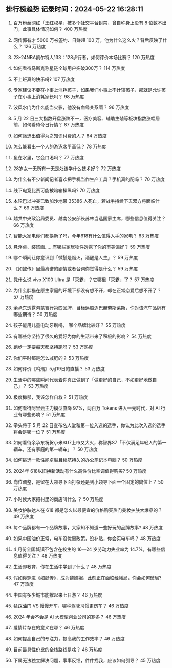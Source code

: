 
## 排行榜趋势 记录时间：2024-05-22 16:28:11
  
  1. 百万粉丝网红「王红权星」被多个社交平台封禁，曾自称身上没有 8 位数不出门，此事具体情况如何？ 400 万热度
    
  2. 网传郭有才 5000 万被签约、日赚超 100 万，他为什么这么火？背后反映了什么？ 126 万热度
    
  3. 23-24NBA凯尔特人133：128步行者，如何评价本场比赛？ 120 万热度
    
  4. 如何看待马斯克称星链全球用户突破300万？ 114 万热度
    
  5. 不上班真的快乐吗? 107 万热度
    
  6. 专家建议不要在小事上消耗孩子，如果我们小事上不计较孩子，那就是允许孩子在小事上消耗家长吗？ 98 万热度
    
  7. 波风水门为什么能当火影，他没有血缘关系啊？ 96 万热度
    
  8. 5 月 22 日三大指数开盘涨跌不一，医疗美容、辅助生殖等板块指数涨幅居前，如何看待今日行情？ 87 万热度
    
  9. 如何筛选出值得为之知识付费的人？ 84 万热度
    
  10. 怎么能看出一个人的游泳水平高低？ 78 万热度
    
  11. 鱼在水里，它会口渴吗？ 77 万热度
    
  12. 28岁女一无所有一无是处该学什么技术好？ 72 万热度
    
  13. 为什么有不少新闻记者喜欢把手机当作生产工具？手机真的配吗？ 70 万热度
    
  14. 线下电竞比赛可能被暗箱操纵吗? 70 万热度
    
  15. 本轮巴以冲突已致加沙地带 35386 人死亡，若战争持续下去双方将面临什么？ 69 万热度
    
  16. 越共中央政治局委员、越南公安部长苏林当选国家主席，哪些信息值得关注？ 66 万热度
    
  17. 智能大家电你们都换新了吗，今年618有什么值得入手的家电？ 63 万热度
    
  18. 悬浮桌、装饰画……有哪些家居物件透露了你的审美偏好？ 59 万热度
    
  19. 哪个瞬间让你意识到「微醺是烟火，酒醒是人生」？ 59 万热度
    
  20. 《如懿传》里最离谱的剧情或者台词你觉得是什么？ 59 万热度
    
  21. 凭什么说 vivo X100 Ultra 是「灭霸」？它哪里「灭霸」了？ 57 万热度
    
  22. 为什么胖猫在原生家庭的环境下都没有想不开，却在正常恋爱后想不开了？ 57 万热度
    
  23. 余承东透露鸿蒙智行第四品牌，目标远超迈巴赫劳斯莱斯，你对该汽车品牌有哪些期待？ 56 万热度
    
  24. 孩子能用儿童电动牙刷吗， 哪个品牌比较好？ 55 万热度
    
  25. 有哪些你坚持了很久的爱好为你的生活带来了积极的影响？ 54 万热度
    
  26. 跑步一定要每天都坚持跑吗？ 53 万热度
    
  27. 你们平时都是怎么减肥的？ 53 万热度
    
  28. 如何评价《鸣潮》5月19日的直播？ 53 万热度
    
  29. 生活中的哪些瞬间代表着你真正做到了「做更好的自己，不如更好地做自己」？ 53 万热度
    
  30. 极度抑郁，我该怎样自救？ 51 万热度
    
  31. 如何看待阿里云主力模型直降 97%，两百万 Tokens 进入一元时代，对 AI 行业有哪些影响？ 51 万热度
    
  32. 拳头将于 5 月 22 日宣布名人堂和第一位入选的选手，你认为此次入选的选手将会是哪一位？ 51 万热度
    
  33. 如何看待余承东祝贺小米SU7上市又大火，称智界S7「不仅满足年轻人的第一辆车，还有家庭的第一辆车」？ 50 万热度
    
  34. 如何挑选一款性能卓越且续航持久的办公笔记本电脑？ 50 万热度
    
  35. 2024年 618以旧换新活动有什么高性价比空调值得购买? 50 万热度
    
  36. 岗位调整，是留在大领导下面打杂还是到小领导下面一个固定的岗位上？ 50 万热度
    
  37. 小时候大家把村里的商店叫什么 ？ 50 万热度
    
  38. 美妆护肤达人在 618 都是怎么以最便宜的价格购买热门美妆护肤大爆品的？ 49 万热度
    
  39. 每个品牌都有一个品牌故事，大家知不知道一些好玩的品牌故事? 48 万热度
    
  40. 如果中国油价正常，电车没优惠政策，没补贴，你会买电车吗？ 48 万热度
    
  41. 4 月份全国城镇不包含在校生的 16—24 岁劳动力失业率为 14.7%，有哪些信息值得关注？ 48 万热度
    
  42. 生活即教育，你在生活中学到了什么？ 48 万热度
    
  43. 假如你穿进《如懿传》，成为魏嬿婉，此刻正在面临经幡局，你会如何破局? 47 万热度
    
  44. 中国有多少城市能撑起来七日游？ 46 万热度
    
  45. 猛踩油门 VS 慢慢开车，哪种驾驶习惯更伤车？ 46 万热度
    
  46. 2024 年会不会是 AI 大模型创业公司的寒冬？ 46 万热度
    
  47. 爱情片存在的意义在哪？ 46 万热度
    
  48. 如何提高自己的专注力，提高我的工作效率？ 46 万热度
    
  49. 目前最具性价比的全栈路线是啥？ 46 万热度
    
  50. 下属无法独立解决问题，事事反馈，件件找我，应该如何引导？ 45 万热度
    